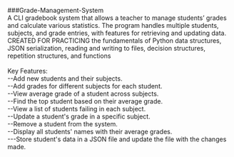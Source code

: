 ###Grade-Management-System
</br>
A CLI gradebook system that allows a teacher to manage students’ grades and calculate various statistics. The program handles multiple students, subjects, and grade entries, with features for retrieving and updating data.</br>
CREATED FOR PRACTICING the fundamentals of Python data structures, JSON serialization, reading and writing to files, decision structures, repetition structures, and functions </br></br>
Key Features:</br>
--Add new students and their subjects.</br>
--Add grades for different subjects for each student.</br>
--View average grade of a student across subjects.</br>
--Find the top student based on their average grade.</br>
--View a list of students failing in each subject.</br>
--Update a student's grade in a specific subject.</br>
--Remove a student from the system.</br>
--Display all students' names with their average grades.</br>
---Store student's data in a JSON file and update the file with the changes made.

</br></br></br>

